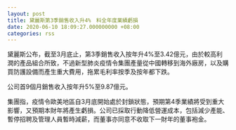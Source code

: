 ```yaml
---
layout: post
title: 黛麗斯第3季銷售收入升4%　料全年度業績虧損
date: 2020-06-10 18:09:27.000000000 +08:00
categories: rss
---
```


黛麗斯公布，截至3月底止，第3季銷售收入按年升4%至3.42億元，由於較高利潤的產品組合所致，不過新型肺炎疫情令集團產量從中國轉移到海外廠房，以及購買防護設備而產生重大費用，拖累毛利率按季及按年都下跌。

公司首9個月銷售收入按年升5%至9.87億元。

集團指，疫情令歐美地區自3月底開始處於封鎖狀態，預期第4季業績將受到重大影響，又預期本財年將產生虧損。公司已採取行動降低營運成本，包括減少產能、暫停招聘及管理人員暫時減薪，而董事亦同意不收取下一財年的董事袍金。
